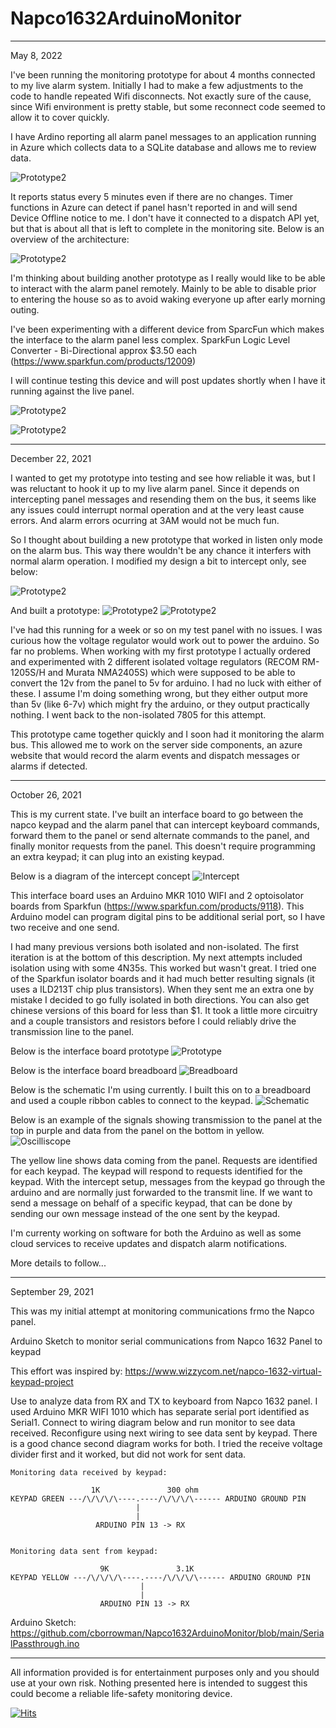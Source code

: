 # Napco1632ArduinoMonitor

------------------------------------------------------------------------------
May 8, 2022

I've been running the monitoring prototype for about 4 months connected to my live alarm system. Initially I had to make a few adjustments to the code to handle repeated Wifi disconnects. Not exactly sure of the cause, since Wifi environment is pretty stable, but some reconnect code seemed to allow it to cover quickly.  

I have Ardino reporting all alarm panel messages to an application running in Azure which collects data to a SQLite database and allows me to review data. 

![Prototype2](https://github.com/cborrowman/Napco1632ArduinoMonitor/blob/main/alarm%20website.png)

It reports status every 5 minutes even if there are no changes. Timer functions in Azure can detect if panel hasn't reported in and will send Device Offline notice to me. I don't have it connected to a dispatch API yet, but that is about all that is left to complete in the monitoring site. Below is an overview of the architecture:

![Prototype2](https://github.com/cborrowman/Napco1632ArduinoMonitor/blob/main/system%20architecture.png)

I'm thinking about building another prototype as I really would like to be able to interact with the alarm panel remotely. Mainly to be able to disable prior to entering the house so as to avoid waking everyone up after early morning outing.

I've been experimenting with a different device from SparcFun which makes the interface to the alarm panel less complex. SparkFun Logic Level Converter - Bi-Directional approx $3.50 each (https://www.sparkfun.com/products/12009)

I will continue testing this device and will post updates shortly when I have it running against the live panel.

![Prototype2](https://github.com/cborrowman/Napco1632ArduinoMonitor/blob/main/SparkFun%20LTwo%20RXw.png)

![Prototype2](https://github.com/cborrowman/Napco1632ArduinoMonitor/blob/main/SDS00007.png)

------------------------------------------------------------------------------
December 22, 2021

I wanted to get my prototype into testing and see how reliable it was, but I was reluctant to hook it up to my live alarm panel. Since it depends on intercepting panel messages and resending them on the bus, it seems like any issues could interrupt normal operation and at the very least cause errors. And alarm errors ocurring at 3AM would not be much fun. 

So I thought about building a new prototype that worked in listen only mode on the alarm bus. This way there wouldn't be any chance it interfers with normal alarm operation. I modified my design a bit to intercept only, see below:

![Prototype2](https://github.com/cborrowman/Napco1632ArduinoMonitor/blob/main/prototype2schematic.png)

And built a prototype:
![Prototype2](https://github.com/cborrowman/Napco1632ArduinoMonitor/blob/main/proto2front.jpeg)
![Prototype2](https://github.com/cborrowman/Napco1632ArduinoMonitor/blob/main/proto2back.jpeg)

I've had this running for a week or so on my test panel with no issues. I was curious how the voltage regulator would work out to power the arduino. So far no problems. When working with my first prototype I actually ordered and experimented with 2 different isolated voltage regulators (RECOM RM-1205S/H and Murata NMA2405S) which were supposed to be able to convert the 12v from the panel to 5v for arduino.  I had no luck with either of these. I assume I'm doing something wrong, but they either output more than 5v (like 6-7v) which might fry the arduino, or they output practically nothing. I went back to the non-isolated 7805 for this attempt.

This prototype came together quickly and I soon had it monitoring the alarm bus. This allowed me to work on the server side components, an azure website that would record the alarm events and dispatch messages or alarms if detected. 


------------------------------------------------------------------------------
October 26, 2021

This is my current state. I've built an interface board to go between the napco keypad and the alarm panel
that can intercept keyboard commands, forward them to the panel or send alternate commands to the panel, and finally monitor requests from the panel. This doesn't require programming an extra keypad; it can plug into an existing keypad.

Below is a diagram of the intercept concept
![Intercept](https://github.com/cborrowman/Napco1632ArduinoMonitor/blob/main/KeypadIntercept.png)

This interface board uses an Arduino MKR 1010 WIFI and 2 optoisolator boards from Sparkfun (https://www.sparkfun.com/products/9118). This Arduino model can program digital pins to be additional serial port, so I have two receive and one send.

I had many previous versions both isolated and non-isolated. The first iteration is at the bottom of this description. My next attempts included isolation using with some 4N35s. This worked but wasn't great. I tried one of the Sparkfun isolator boards and it had much better resulting signals (it uses a ILD213T chip plus transistors). When they sent me an extra one by mistake I decided to go fully isolated in both directions. You can also get chinese versions of this board for less than $1. It took a little more circuitry and a couple transistors and resistors before I could reliably drive the transmission line to the panel. 

Below is the interface board prototype
![Prototype](https://github.com/cborrowman/Napco1632ArduinoMonitor/blob/main/prototype.jpeg)

Below is the interface board breadboard
![Breadboard](https://github.com/cborrowman/Napco1632ArduinoMonitor/blob/main/breadboard.jpeg)

Below is the schematic I'm using currently. I built this on to a breadboard and used a couple ribbon cables to connect to the keypad.
![Schematic](https://github.com/cborrowman/Napco1632ArduinoMonitor/blob/main/Napco%20Intercept%20Module%20using%20Sparkfun%20Optoisolator%20Schematic.png)

Below is an example of the signals showing transmission to the panel at the top in purple and data from the panel on the bottom in yellow. 
![Oscilliscope](https://github.com/cborrowman/Napco1632ArduinoMonitor/blob/main/Napco%20Alarm%20RX%20TX.png)

The yellow line shows data coming from the panel. Requests are identified for each keypad. The keypad will respond to requests identified for the keypad. With the intercept setup, messages from the keypad go through the arduino and are normally just forwarded to the transmit line. If we want to send a message on behalf of a specific keypad, that can be done by sending our own message instead of the one sent by the keypad. 

I'm currenty working on software for both the Arduino as well as some cloud services to receive updates and dispatch alarm notifications.

More details to follow...

------------------------------------------------------------------------------
September 29, 2021

This was my initial attempt at monitoring communications frmo the Napco panel.

Arduino Sketch to monitor serial communications from Napco 1632 Panel to keypad

This effort was inspired by: https://www.wizzycom.net/napco-1632-virtual-keypad-project

Use to analyze data from RX and TX to keyboard from Napco 1632 panel. I used Arduino MKR WIFI 1010 which has separate serial port identified as Serial1. Connect to wiring diagram below and run monitor to see data received. Reconfigure using next wiring to see data sent by keypad. There is a good chance second diagram works for both. I tried the receive voltage divider first and it worked, but did not work for sent data.

    Monitoring data received by keypad:

                      1K               300 ohm
    KEYPAD GREEN ---/\/\/\/\----.----/\/\/\/\------ ARDUINO GROUND PIN 
                                |
                                |
                       ARDUINO PIN 13 -> RX
                   
                   
    Monitoring data sent from keypad:

                        9K               3.1K
    KEYPAD YELLOW ---/\/\/\/\----.----/\/\/\/\------ ARDUINO GROUND PIN 
                                 |
                                 |
                        ARDUINO PIN 13 -> RX

Arduino Sketch: https://github.com/cborrowman/Napco1632ArduinoMonitor/blob/main/SerialPassthrough.ino



------------------------------------------------------------------------------
All information provided is for entertainment purposes only and you should use at your own risk. Nothing presented here is intended to suggest this could become a reliable life-safety monitoring device. 

<!--  https://hits.seeyoufarm.com/#badge  -->
[![Hits](https://hits.seeyoufarm.com/api/count/incr/badge.svg?url=https%3A%2F%2Fgithub.com%2Fcborrowman%2FNapco1632ArduinoMonitor&count_bg=%2379C83D&title_bg=%23555555&icon=&icon_color=%23E7E7E7&title=hits&edge_flat=false)](https://hits.seeyoufarm.com)

